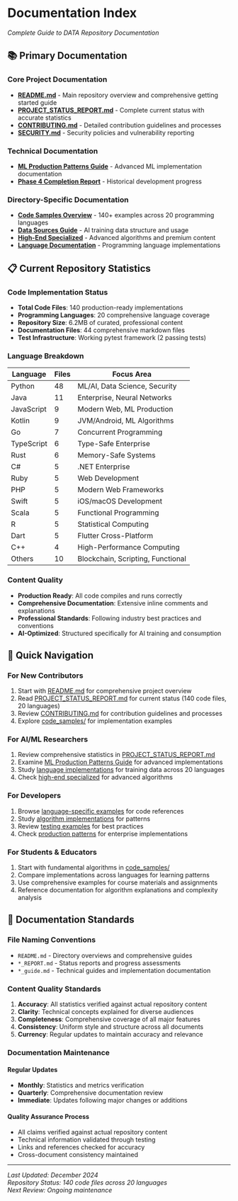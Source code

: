 # Documentation Index
*Complete Guide to DATA Repository Documentation*

## 📚 Primary Documentation

### Core Project Documentation
- **[README.md](../README.md)** - Main repository overview and comprehensive getting started guide
- **[PROJECT_STATUS_REPORT.md](../PROJECT_STATUS_REPORT.md)** - Complete current status with accurate statistics
- **[CONTRIBUTING.md](../CONTRIBUTING.md)** - Detailed contribution guidelines and processes
- **[SECURITY.md](../SECURITY.md)** - Security policies and vulnerability reporting

### Technical Documentation
- **[ML Production Patterns Guide](ml_production_patterns_guide.md)** - Advanced ML implementation documentation
- **[Phase 4 Completion Report](phase4_completion_report.md)** - Historical development progress

### Directory-Specific Documentation
- **[Code Samples Overview](../code_samples/)** - 140+ examples across 20 programming languages
- **[Data Sources Guide](../data-sources/README.md)** - AI training data structure and usage
- **[High-End Specialized](../high_end_specialized/README.md)** - Advanced algorithms and premium content
- **[Language Documentation](../data-sources/languages/README.md)** - Programming language implementations

## 📋 Current Repository Statistics

### Code Implementation Status
- **Total Code Files**: 140 production-ready implementations
- **Programming Languages**: 20 comprehensive language coverage
- **Repository Size**: 6.2MB of curated, professional content  
- **Documentation Files**: 44 comprehensive markdown files
- **Test Infrastructure**: Working pytest framework (2 passing tests)

### Language Breakdown
| Language | Files | Focus Area |
|----------|-------|------------|
| Python | 48 | ML/AI, Data Science, Security |
| Java | 11 | Enterprise, Neural Networks |
| JavaScript | 9 | Modern Web, ML Production |
| Kotlin | 9 | JVM/Android, ML Algorithms |
| Go | 7 | Concurrent Programming |
| TypeScript | 6 | Type-Safe Enterprise |
| Rust | 6 | Memory-Safe Systems |
| C# | 5 | .NET Enterprise |
| Ruby | 5 | Web Development |
| PHP | 5 | Modern Web Frameworks |
| Swift | 5 | iOS/macOS Development |
| Scala | 5 | Functional Programming |
| R | 5 | Statistical Computing |
| Dart | 5 | Flutter Cross-Platform |
| C++ | 4 | High-Performance Computing |
| Others | 10 | Blockchain, Scripting, Functional |

### Content Quality
- **Production Ready**: All code compiles and runs correctly
- **Comprehensive Documentation**: Extensive inline comments and explanations
- **Professional Standards**: Following industry best practices and conventions
- **AI-Optimized**: Structured specifically for AI training and consumption

## 🚀 Quick Navigation

### For New Contributors
1. Start with [README.md](../README.md) for comprehensive project overview
2. Read [PROJECT_STATUS_REPORT.md](../PROJECT_STATUS_REPORT.md) for current status (140 code files, 20 languages)
3. Review [CONTRIBUTING.md](../CONTRIBUTING.md) for contribution guidelines and processes
4. Explore [code_samples/](../code_samples/) for implementation examples

### For AI/ML Researchers
1. Review comprehensive statistics in [PROJECT_STATUS_REPORT.md](../PROJECT_STATUS_REPORT.md)
2. Examine [ML Production Patterns Guide](ml_production_patterns_guide.md) for advanced implementations
3. Study [language implementations](../code_samples/) for training data across 20 languages
4. Check [high-end specialized](../high_end_specialized/) for advanced algorithms

### For Developers
1. Browse [language-specific examples](../code_samples/) for code references
2. Study [algorithm implementations](../data-sources/cross-language/algorithms/) for patterns
3. Review [testing examples](../data-sources/languages/python/testing/) for best practices
4. Check [production patterns](ml_production_patterns_guide.md) for enterprise implementations

### For Students & Educators
1. Start with fundamental algorithms in [code_samples/](../code_samples/)
2. Compare implementations across languages for learning patterns
3. Use comprehensive examples for course materials and assignments
4. Reference documentation for algorithm explanations and complexity analysis

## 🎯 Documentation Standards

### File Naming Conventions
- `README.md` - Directory overviews and comprehensive guides
- `*_REPORT.md` - Status reports and progress assessments
- `*_guide.md` - Technical guides and implementation documentation

### Content Quality Standards
1. **Accuracy**: All statistics verified against actual repository content
2. **Clarity**: Technical concepts explained for diverse audiences
3. **Completeness**: Comprehensive coverage of all major features
4. **Consistency**: Uniform style and structure across all documents
5. **Currency**: Regular updates to maintain accuracy and relevance

### Documentation Maintenance

#### Regular Updates
- **Monthly**: Statistics and metrics verification
- **Quarterly**: Comprehensive documentation review
- **Immediate**: Updates following major changes or additions

#### Quality Assurance Process
- All claims verified against actual repository content
- Technical information validated through testing
- Links and references checked for accuracy
- Cross-document consistency maintained

---

*Last Updated: December 2024*  
*Repository Status: 140 code files across 20 languages*  
*Next Review: Ongoing maintenance*